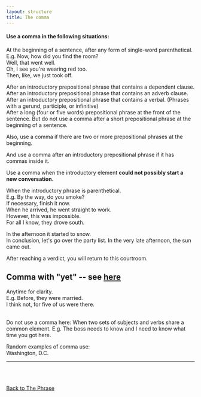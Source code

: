 ```yaml
---
layout: structure
title: The comma
---
```


#### Use a comma in the following situations:  

At the beginning of a sentence, after any form of single-word parenthetical.  
E.g. Now, how did you find the room?  
Well, that went well.  
Oh, I see you're wearing red too.    
Then, like, we just took off.  

After an introductory prepositional phrase that contains a dependent clause.  
After an introductory prepositional phrase that contains an adverb clause.  
After an introductory prepositional phrase that contains a verbal.  (Phrases with a gerund, participle, or infinitive)  
After a long (four or five words) prepositional phrase at the front of the sentence.
But do not use a comma after a short prepositional phrase at the beginning of a sentence.  

Also, use a comma if there are two or more prepositional phrases at the beginning.  

And use a comma after an introductory prepositional phrase if it has commas inside it.  

Use a comma when the introductory element **could not possibly start a new conversation**.  

When the introductory phrase is parenthetical.  
E.g. By the way, do you smoke?  
If necessary, finish it now.  
When he arrived, he went straight to work.  
However, this was impossible.  
For all I know, they drove south.

In the afternoon it started to snow.  
In conclusion, let's go over the party list. 
In the very late afternoon, the sun came out.  
 
 After reaching a verdict, you will return to this courtroom.   
 


## Comma with "yet" -- see [here]({{site.baseurl}}/structures/coordinate-conjunction/#comma-with-yet)   

Anytime for clarity.  
E.g. Before, they were married.  
I think not, for five of us were there.    

<br/>
Do not use a comma here:  
When two sets of subjects and verbs share a common element.  
E.g. The boss needs to know and I need to know what time you got here.

<br/>  

Random examples of comma use:    
Washington, D.C.  


---

<br/>
<br/>

[Back to The Phrase]({{site.baseurl}}/structures/the-phrase)
